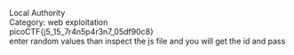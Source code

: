 Local Authority<br>
Category: web exploitation<br>
picoCTF{j5_15_7r4n5p4r3n7_05df90c8}<br>
enter random values than inspect the js file and you will get the id and pass <br>
